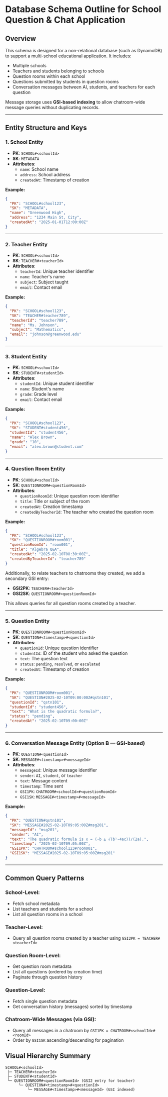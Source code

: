 # Database Schema Outline for School Question & Chat Application

## Overview

This schema is designed for a non-relational database (such as DynamoDB) to support a multi-school educational application. It includes:

- Multiple schools
- Teachers and students belonging to schools
- Question rooms within each school
- Questions submitted by students in question rooms
- Conversation messages between AI, students, and teachers for each question

Message storage uses **GSI-based indexing** to allow chatroom-wide message queries without duplicating records.

---

## Entity Structure and Keys

### 1. **School Entity**

- **PK**: `SCHOOL#<schoolId>`
- **SK**: `METADATA`
- **Attributes**:
  - `name`: School name
  - `address`: School address
  - `createdAt`: Timestamp of creation

**Example:**

```json
{
  "PK": "SCHOOL#school123",
  "SK": "METADATA",
  "name": "Greenwood High",
  "address": "1234 Main St, City",
  "createdAt": "2025-01-01T12:00:00Z"
}
```

---

### 2. **Teacher Entity**

- **PK**: `SCHOOL#<schoolId>`
- **SK**: `TEACHER#<teacherId>`
- **Attributes**:
  - `teacherId`: Unique teacher identifier
  - `name`: Teacher's name
  - `subject`: Subject taught
  - `email`: Contact email

**Example:**

```json
{
  "PK": "SCHOOL#school123",
  "SK": "TEACHER#teacher789",
  "teacherId": "teacher789",
  "name": "Ms. Johnson",
  "subject": "Mathematics",
  "email": "johnson@greenwood.edu"
}
```

---

### 3. **Student Entity**

- **PK**: `SCHOOL#<schoolId>`
- **SK**: `STUDENT#<studentId>`
- **Attributes**:
  - `studentId`: Unique student identifier
  - `name`: Student's name
  - `grade`: Grade level
  - `email`: Contact email

**Example:**

```json
{
  "PK": "SCHOOL#school123",
  "SK": "STUDENT#student456",
  "studentId": "student456",
  "name": "Alex Brown",
  "grade": "10",
  "email": "alex.brown@student.com"
}
```

---

### 4. **Question Room Entity**

- **PK**: `SCHOOL#<schoolId>`
- **SK**: `QUESTIONROOM#<questionRoomId>`
- **Attributes**:
  - `questionRoomId`: Unique question room identifier
  - `title`: Title or subject of the room
  - `createdAt`: Creation timestamp
  - `createdByTeacherId`: The teacher who created the question room

**Example:**

```json
{
  "PK": "SCHOOL#school123",
  "SK": "QUESTIONROOM#room001",
  "questionRoomId": "room001",
  "title": "Algebra Q&A",
  "createdAt": "2025-02-10T08:30:00Z",
  "createdByTeacherId": "teacher789"
}
```

Additionally, to relate teachers to chatrooms they created, we add a secondary GSI entry:

- **GSI2PK**: `TEACHER#<teacherId>`
- **GSI2SK**: `QUESTIONROOM#<questionRoomId>`

This allows queries for all question rooms created by a teacher.

---

### 5. **Question Entity**

- **PK**: `QUESTIONROOM#<questionRoomId>`
- **SK**: `QUESTION#<timestamp>#<questionId>`
- **Attributes**:
  - `questionId`: Unique question identifier
  - `studentId`: ID of the student who asked the question
  - `text`: The question text
  - `status`: `pending`, `resolved`, or `escalated`
  - `createdAt`: Timestamp of creation

**Example:**

```json
{
  "PK": "QUESTIONROOM#room001",
  "SK": "QUESTION#2025-02-10T09:00:00Z#qstn101",
  "questionId": "qstn101",
  "studentId": "student456",
  "text": "What is the quadratic formula?",
  "status": "pending",
  "createdAt": "2025-02-10T09:00:00Z"
}
```

---

### 6. **Conversation Message Entity (Option B — GSI-based)**

- **PK**: `QUESTION#<questionId>`
- **SK**: `MESSAGE#<timestamp>#<messageId>`
- **Attributes**:
  - `messageId`: Unique message identifier
  - `sender`: `AI`, `student`, or `teacher`
  - `text`: Message content
  - `timestamp`: Time sent
  - `GSI1PK`: `CHATROOM#<schoolId>#<questionRoomId>`
  - `GSI1SK`: `MESSAGE#<timestamp>#<messageId>`

**Example:**

```json
{
  "PK": "QUESTION#qstn101",
  "SK": "MESSAGE#2025-02-10T09:05:00Z#msg201",
  "messageId": "msg201",
  "sender": "AI",
  "text": "The quadratic formula is x = (-b ± √(b²-4ac))/(2a).",
  "timestamp": "2025-02-10T09:05:00Z",
  "GSI1PK": "CHATROOM#school123#room001",
  "GSI1SK": "MESSAGE#2025-02-10T09:05:00Z#msg201"
}
```

---

## Common Query Patterns

### School-Level:

- Fetch school metadata
- List teachers and students for a school
- List all question rooms in a school

### Teacher-Level:

- Query all question rooms created by a teacher using `GSI2PK = TEACHER#<teacherId>`

### Question Room-Level:

- Get question room metadata
- List all questions (ordered by creation time)
- Paginate through question history

### Question-Level:

- Fetch single question metadata
- Get conversation history (messages) sorted by timestamp

### Chatroom-Wide Messages (via GSI):

- Query all messages in a chatroom by `GSI1PK = CHATROOM#<schoolId>#<roomId>`
- Order by `GSI1SK` ascending/descending for pagination

## Visual Hierarchy Summary

```
SCHOOL#<schoolId>
 ├─ TEACHER#<teacherId>
 ├─ STUDENT#<studentId>
 └─ QUESTIONROOM#<questionRoomId> (GSI2 entry for teacher)
      └─ QUESTION#<timestamp>#<questionId>
          └─ MESSAGE#<timestamp>#<messageId> (GSI indexed)
```
